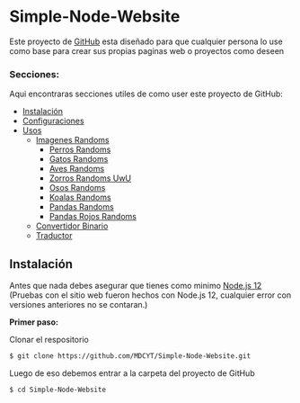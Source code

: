 # Simple-Node-Website

Este proyecto de [GitHub](https://github.com/MDCYT/Simple-Node-Website) esta diseñado para que cualquier persona lo use como base para crear sus propias paginas web o proyectos como deseen

### Secciones:
Aqui encontraras secciones utiles de como user este proyecto de GitHub:

- [Instalación](#Instalación)
- [Configuraciones](#config)
- [Usos](#uses)
  - [Imagenes Randoms](#random-images)
    - [Perros Randoms](#random-dogs)
    - [Gatos Randoms](#random-cats)
    - [Aves Randoms](#random-birds)
    - [Zorros Randoms UwU](#random-foxs)
    - [Osos Randoms](#random-bears)
    - [Koalas Randoms](#random-koala)
    - [Pandas Randoms](#random-pandas)
    - [Pandas Rojos Randoms](#random-red-pandas)
  - [Convertidor Binario](#binary)
  - [Traductor](#translate)


## Instalación
Antes que nada debes asegurar que tienes como minimo [Node.js 12](https://nodejs.org/es/) (Pruebas con el sitio web fueron hechos con Node.js 12, cualquier error con versiones anteriores no se contaran.)

**Primer paso:**

Clonar el respositorio

```bash
$ git clone https://github.com/MDCYT/Simple-Node-Website.git
```

Luego de eso debemos entrar a la carpeta del proyecto de GitHub

```bash
$ cd Simple-Node-Website
```
